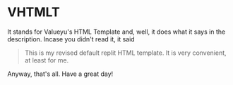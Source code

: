 # VHTMLT
It stands for Valueyu's HTML Template and, well, it does what it says in the description. Incase you didn't read it, it said
> This is my revised default replit HTML template. It is very convenient, at least for me.

Anyway, that's all. Have a great day!